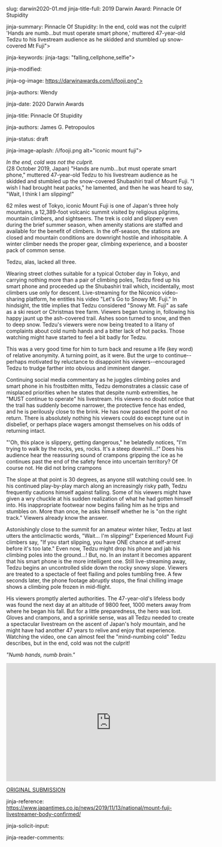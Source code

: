 slug: darwin2020-01.md
jinja-title-full: 2019 Darwin Award: Pinnacle Of Stupidity

jinja-summary: Pinnacle Of Stupidity: In the end, cold was not the culprit! 'Hands are numb...but must operate smart phone,' muttered 47-year-old Tedzu to his livestream audience as he skidded and stumbled up snow-covered Mt Fuji">

jinja-keywords:
jinja-tags: "falling,cellphone,selfie">

jinja-modified:

jinja-og-image: https://darwinawards.com/i/fooji.png">

jinja-authors: Wendy

jinja-date: 2020 Darwin Awards


jinja-title: Pinnacle Of Stupidity

jinja-authors: James G. Petropoulos

jinja-status: draft

jinja-image-aplash: /i/fooji.png
alt="iconic mount fuji">

<I>In the end, cold was not the culprit.</I>
<BR>
(28 October 2019, Japan) "Hands are numb...but must operate smart phone," muttered 47-year-old Tedzu to his livestream audience as he skidded and stumbled up the snow-covered Shubashiri trail of Mount Fuji. "I wish I had brought heat packs," he lamented, and then he was heard to say, "Wait, I think I am slipping!"

62 miles west of Tokyo, iconic Mount Fuji is one of Japan's three holy mountains, a 12,389-foot volcanic summit visited by religious pilgrims, mountain climbers, and sightseers. The trek is cold and slippery even during the brief summer season, when amenity stations are staffed and available for the benefit of climbers. In the off-season, the stations are closed and mountain conditions are downright hostile and inhospitable. A winter climber needs the proper gear, climbing experience, and a booster pack of common sense.

Tedzu, alas, lacked all three.

Wearing street clothes suitable for a typical October day in Tokyo, and carrying nothing more than a pair of climbing poles, Tedzu fired up his smart phone and proceeded up the Shubashiri trail which, incidentally, most climbers use only for descent. Live-streaming for the Niconico video-sharing platform, he entitles his video "Let's Go to Snowy Mt. Fuji." In hindsight, the title implies that Tedzu considered "Snowy Mt. Fuji" as safe as a ski resort or Christmas tree farm. Viewers began tuning in, following his happy jaunt up the ash-covered trail. Ashes soon turned to snow, and then to deep snow. Tedzu's viewers were now being treated to a litany of complaints about cold numb hands and a bitter lack of hot packs. Those watching might have started to feel a bit badly for Tedzu.

This was a very good time for him to turn back and resume a life (key word) of relative anonymity. A turning point, as it were. But the urge to continue--perhaps motivated by reluctance to disappoint his viewers--encouraged Tedzu to trudge farther into obvious and imminent danger.

Continuing social media commentary as he juggles climbing poles and smart
phone in his frostbitten mitts, Tedzu demonstrates a classic case of
misplaced priorities when he states that despite numb extremities, he "MUST
continue to operate" his livestream. His viewers no doubt notice that the
trail has suddenly become narrower, the protective fence has ended, and he
is perilously close to the brink. He has now passed the point of no return.
There is absolutely nothing his viewers could do except tune out in
disbelief, or perhaps place wagers amongst themselves on his odds of
returning intact.

"'Oh, this place is slippery, getting dangerous," he belatedly notices, "I'm trying to walk by the rocks, yes, rocks. It's a steep downhill...!" Does his audience hear the reassuring sound of crampons gripping the ice as he continues past the end of the safety fence into uncertain territory? Of course not. He did not bring crampons

The slope at that point is 30 degrees, as anyone still watching could see. In his continued play-by-play march along an increasingly risky path, Tedzu frequently cautions himself against falling. Some of his viewers might have given a wry chuckle at his sudden realization of what he had gotten himself into. His inappropriate footwear now begins failing him as he trips and stumbles on. More than once, he asks himself whether he is "on the right track." Viewers already know the answer.

Astonishingly close to the summit for an amateur winter hiker, Tedzu at last utters the anticlimactic words, "Wait... I'm slipping!" Experienced Mount Fuji climbers say, "If you start slipping, you have ONE chance at self-arrest before it's too late." Even now, Tedzu might drop his phone and jab his climbing poles into the ground...! But, no. In an instant it becomes apparent that his smart phone is the more intelligent one. Still live-streaming away, Tedzu begins an uncontrolled slide down the rocky snowy slope. Viewers are treated to a spectacle of feet flailing and poles tumbling free. A few seconds later, the phone footage abruptly stops, the final chilling image shows a climbing pole frozen in mid-flight.

His viewers promptly alerted authorities. The 47-year-old's lifeless body was found the next day at an altitude of 9800 feet, 1000 meters away from where he began his fall. But for a little preparedness, the hero was lost. Gloves and crampons, and a sprinkle sense, was all Tedzu needed to create a spectacular livestream on the ascent of Japan's holy mountain, and he might have had another 47 years to relive and enjoy that experience. Watching the video, one can almost feel the "mind-numbing cold" Tedzu describes, but in the end, cold was not the culprit!

<I>"Numb hands, numb brain."</I><BR>

<iframe width="560" height="315"
src="https://www.youtube.com/embed/CoUJ7mLGFzA" frameborder="0"
allow="accelerometer; autoplay; encrypted-media; gyroscope;
picture-in-picture" allowfullscreen></iframe>

<A href="https://darwinawards.com/slush/201901/pending20191113-162835.html">ORIGINAL SUBMISSION</A>

jinja-reference: https://www.japantimes.co.jp/news/2019/11/13/national/mount-fuji-livestreamer-body-confirmed/

jinja-solicit-input:

jinja-reader-comments:



<!-- -------------------- end nav -------------------- -->


